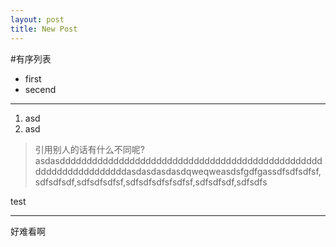 ```yaml
---
layout: post
title: New Post
---
```


#有序列表

* first
* secend

***

1. asd
2. asd

> 引用别人的话有什么不同呢?asdasddddddddddddddddddddddddddddddddddddddddddddddddddddddddddddddddddasdasdasdasdqweqweasdsfgdfgassdfsdfsdfsf,sdfsdfsdf,sdfsdfsdfsf,sdfsdfsdfsfsdfsf,sdfsdfsdf,sdfsdfs

test
***
好难看啊

